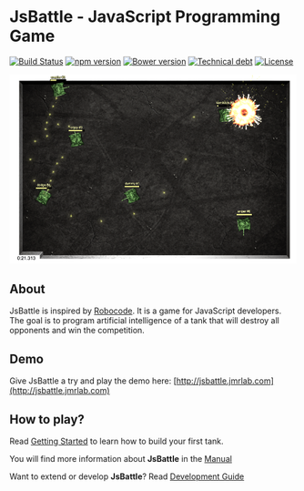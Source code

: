 # JsBattle - JavaScript Programming Game

[![Build Status](https://travis-ci.org/jamro/jsbattle.svg?branch=master)](https://travis-ci.org/jamro/jsbattle)
[![npm version](https://badge.fury.io/js/jsbattle.svg)](https://badge.fury.io/js/jsbattle)
[![Bower version](https://badge.fury.io/bo/jsbattle.svg)](https://badge.fury.io/bo/jsbattle)
[![Technical debt](https://sonarcloud.io/api/project_badges/measure?project=jamro-github%3Ajsbattle&metric=sqale_index)](https://sonarcloud.io/dashboard?id=jamro-github%3Ajsbattle)
[![License](https://img.shields.io/github/license/jamro/jsbattle.svg)](https://opensource.org/licenses/MIT)


![alt text](/docs/img/screenshot.png)

## About
JsBattle is inspired by [Robocode](http://robocode.sourceforge.net/). It is a game for JavaScript developers. The goal is to program artificial intelligence of a tank that will destroy all opponents and win the competition.

## Demo

Give JsBattle a try and play the demo here: [http://jsbattle.jmrlab.com](http://jsbattle.jmrlab.com)

## How to play?

Read [Getting Started](/docs/getting_started.md) to learn how to build your first tank.

You will find more information about **JsBattle** in the [Manual](/docs/manual/README.md)

Want to extend or develop **JsBattle**? Read [Development Guide](/docs/dev_guide/README.md)
